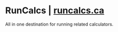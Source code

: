 # RunCalcs | [runcalcs.ca](https://runcalcs.ca/)
All in one destination for running related calculators.
